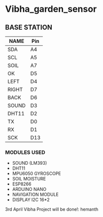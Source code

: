 # Vibha_garden_sensor

## BASE STATION
| NAME     | Pin |
|----------|-----|
| SDA      | A4  |
| SCL      | A5  |
| SOIL     | A7  |
| OK       | D5  |
| LEFT     | D4  |
| RIGHT    | D7  |
| BACK     | D6  |
| SOUND    | D3  |
| DHT11    | D2  |
| TX       | D0  |
| RX       | D1  |
| SCK      | D13 |


### MODULES USED
- SOUND (LM393)
- DHT11
- MPU6050 GYROSCOPE
- SOIL MOISTURE
- ESP8266
- ARDUINO NANO
- NAVIGATION MODULE
- DISPLAY I2C 16*2



3rd April Vibha Project will be done!: hemanth
